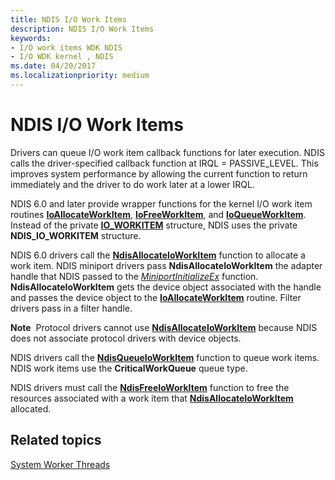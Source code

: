 ```yaml
---
title: NDIS I/O Work Items
description: NDIS I/O Work Items
keywords:
- I/O work items WDK NDIS
- I/O WDK kernel , NDIS
ms.date: 04/20/2017
ms.localizationpriority: medium
---
```


# NDIS I/O Work Items





Drivers can queue I/O work item callback functions for later execution. NDIS calls the driver-specified callback function at IRQL = PASSIVE\_LEVEL. This improves system performance by allowing the current function to return immediately and the driver to do work later at a lower IRQL.

NDIS 6.0 and later provide wrapper functions for the kernel I/O work item routines [**IoAllocateWorkItem**](/windows-hardware/drivers/ddi/wdm/nf-wdm-ioallocateworkitem), [**IoFreeWorkItem**](/windows-hardware/drivers/ddi/wdm/nf-wdm-iofreeworkitem), and [**IoQueueWorkItem**](/windows-hardware/drivers/ddi/wdm/nf-wdm-ioqueueworkitem). Instead of the private [**IO\_WORKITEM**](../kernel/eprocess.md) structure, NDIS uses the private **NDIS\_IO\_WORKITEM** structure.

NDIS 6.0 drivers call the [**NdisAllocateIoWorkItem**](/windows-hardware/drivers/ddi/ndis/nf-ndis-ndisallocateioworkitem) function to allocate a work item. NDIS miniport drivers pass **NdisAllocateIoWorkItem** the adapter handle that NDIS passed to the [*MiniportInitializeEx*](/windows-hardware/drivers/ddi/ndis/nc-ndis-miniport_initialize) function. **NdisAllocateIoWorkItem** gets the device object associated with the handle and passes the device object to the [**IoAllocateWorkItem**](/windows-hardware/drivers/ddi/wdm/nf-wdm-ioallocateworkitem) routine. Filter drivers pass in a filter handle.

**Note**  Protocol drivers cannot use [**NdisAllocateIoWorkItem**](/windows-hardware/drivers/ddi/ndis/nf-ndis-ndisallocateioworkitem) because NDIS does not associate protocol drivers with device objects.

 

NDIS drivers call the [**NdisQueueIoWorkItem**](/windows-hardware/drivers/ddi/ndis/nf-ndis-ndisqueueioworkitem) function to queue work items. NDIS work items use the **CriticalWorkQueue** queue type.

NDIS drivers must call the [**NdisFreeIoWorkItem**](/windows-hardware/drivers/ddi/ndis/nf-ndis-ndisfreeioworkitem) function to free the resources associated with a work item that [**NdisAllocateIoWorkItem**](/windows-hardware/drivers/ddi/ndis/nf-ndis-ndisallocateioworkitem) allocated.

## Related topics


[System Worker Threads](../kernel/system-worker-threads.md)

 


